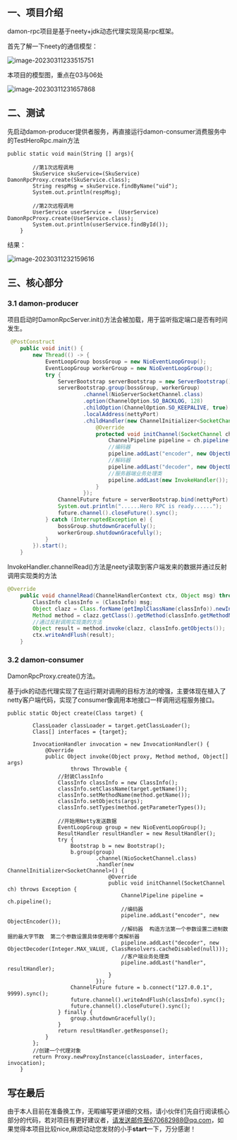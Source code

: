 ## 一、项目介绍

damon-rpc项目是基于neety+jdk动态代理实现简易rpc框架。

首先了解一下neety的通信模型：

![image-20230311233515751](https://damon-study.oss-cn-shenzhen.aliyuncs.com/%20typora/%E5%B9%B6%E5%8F%91%E7%BC%96%E7%A8%8Bimage-20230311233515751.png)

本项目的模型图，重点在03与06处

![image-20230311231657868](https://damon-study.oss-cn-shenzhen.aliyuncs.com/%20typora/%E5%B9%B6%E5%8F%91%E7%BC%96%E7%A8%8Bimage-20230311231657868.png)

## 二、测试

先启动damon-producer提供者服务，再直接运行damon-consumer消费服务中的TestHeroRpc.main方法

```
public static void main(String [] args){

        //第1次远程调用
        SkuService skuService=(SkuService) DamonRpcProxy.create(SkuService.class);
        String respMsg = skuService.findByName("uid");
        System.out.println(respMsg);

        //第2次远程调用
        UserService userService =  (UserService) DamonRpcProxy.create(UserService.class);
        System.out.println(userService.findById());
    }
```

结果：

![image-20230311232159616](https://damon-study.oss-cn-shenzhen.aliyuncs.com/%20typora/%E5%B9%B6%E5%8F%91%E7%BC%96%E7%A8%8Bimage-20230311232159616.png)

## 三、核心部分

### 3.1 damon-producer

项目启动时DamonRpcServer.init()方法会被加载，用于监听指定端口是否有时间发生。

```java
 @PostConstruct
    public void init() {
        new Thread(() -> {
            EventLoopGroup bossGroup = new NioEventLoopGroup();
            EventLoopGroup workerGroup = new NioEventLoopGroup();
            try {
                ServerBootstrap serverBootstrap = new ServerBootstrap();
                serverBootstrap.group(bossGroup, workerGroup)
                        .channel(NioServerSocketChannel.class)
                        .option(ChannelOption.SO_BACKLOG, 128)
                        .childOption(ChannelOption.SO_KEEPALIVE, true)
                        .localAddress(nettyPort)
                        .childHandler(new ChannelInitializer<SocketChannel>() {
                            @Override
                            protected void initChannel(SocketChannel ch) throws Exception {
                                ChannelPipeline pipeline = ch.pipeline();
                                //编码器
                                pipeline.addLast("encoder", new ObjectEncoder());
                                //解码器
                                pipeline.addLast("decoder", new ObjectDecoder(Integer.MAX_VALUE, ClassResolvers.cacheDisabled(null)));
                                //服务器端业务处理类
                                pipeline.addLast(new InvokeHandler());
                            }
                        });
                ChannelFuture future = serverBootstrap.bind(nettyPort).sync();
                System.out.println("......Hero RPC is ready......");
                future.channel().closeFuture().sync();
            } catch (InterruptedException e) {
                bossGroup.shutdownGracefully();
                workerGroup.shutdownGracefully();
            }
        }).start();
    }
```

InvokeHandler.channelRead()方法是neety读取到客户端发来的数据并通过反射调用实现类的方法

```java
@Override
    public void channelRead(ChannelHandlerContext ctx, Object msg) throws Exception {
        ClassInfo classInfo = (ClassInfo) msg;
        Object clazz = Class.forName(getImplClassName(classInfo)).newInstance();
        Method method = clazz.getClass().getMethod(classInfo.getMethodName(), classInfo.getTypes());
        //通过反射调用实现类的方法
        Object result = method.invoke(clazz, classInfo.getObjects());
        ctx.writeAndFlush(result);
    }
```

### 3.2 damon-consumer

DamonRpcProxy.create()方法。

基于jdk的动态代理实现了在运行期对调用的目标方法的增强，主要体现在植入了netty客户端代码，实现了consumer像调用本地接口一样调用远程服务接口。

```
public static Object create(Class target) {

        ClassLoader classLoader = target.getClassLoader();
        Class[] interfaces = {target};

        InvocationHandler invocation = new InvocationHandler() {
            @Override
            public Object invoke(Object proxy, Method method, Object[] args)
                    throws Throwable {
                //封装ClassInfo
                ClassInfo classInfo = new ClassInfo();
                classInfo.setClassName(target.getName());
                classInfo.setMethodName(method.getName());
                classInfo.setObjects(args);
                classInfo.setTypes(method.getParameterTypes());

                //开始用Netty发送数据
                EventLoopGroup group = new NioEventLoopGroup();
                ResultHandler resultHandler = new ResultHandler();
                try {
                    Bootstrap b = new Bootstrap();
                    b.group(group)
                            .channel(NioSocketChannel.class)
                            .handler(new ChannelInitializer<SocketChannel>() {
                                @Override
                                public void initChannel(SocketChannel ch) throws Exception {
                                    ChannelPipeline pipeline = ch.pipeline();
                                    //编码器
                                    pipeline.addLast("encoder", new ObjectEncoder());
                                    //解码器  构造方法第一个参数设置二进制数据的最大字节数  第二个参数设置具体使用哪个类解析器
                                    pipeline.addLast("decoder", new ObjectDecoder(Integer.MAX_VALUE, ClassResolvers.cacheDisabled(null)));
                                    //客户端业务处理类
                                    pipeline.addLast("handler", resultHandler);
                                }
                            });
                    ChannelFuture future = b.connect("127.0.0.1", 9999).sync();
                    future.channel().writeAndFlush(classInfo).sync();
                    future.channel().closeFuture().sync();
                } finally {
                    group.shutdownGracefully();
                }
                return resultHandler.getResponse();
            }
        };
        //创建一个代理对象
        return Proxy.newProxyInstance(classLoader, interfaces, invocation);
    }
```

## 写在最后

由于本人目前在准备换工作，无暇编写更详细的文档，请小伙伴们先自行阅读核心部分的代码，若对项目有更好建议者，请发送邮件至670682988@qq.com，如果觉得本项目比较nice,麻烦动动您发财的小手**start**一下，万分感谢！

